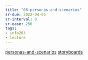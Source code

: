 ```yaml
---
title: "08-personas-and-scenarios"
sr-due: 2022-04-05
sr-interval: 8
sr-ease: 250
tags: 
- info203 
- lecture
---
```


[personas-and-scenarios](notes/personas-and-scenarios.md)
[storyboards](notes/storyboards.md)

